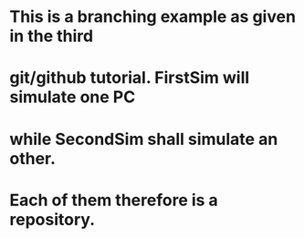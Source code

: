 # This is a branching example as given in the third
# git/github tutorial. FirstSim will simulate one PC
# while SecondSim shall simulate an other.
# Each of them therefore is a repository.
